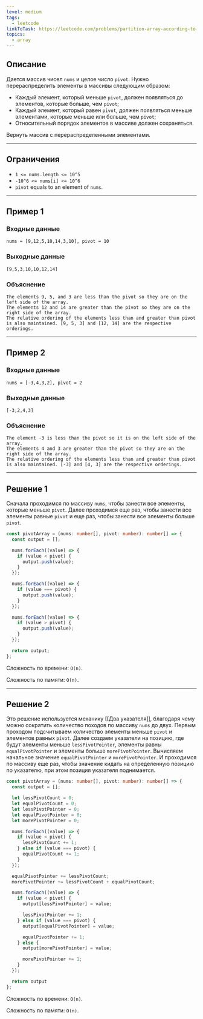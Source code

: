 ```yaml
---
level: medium
tags:
  - leetcode
linkToTask: https://leetcode.com/problems/partition-array-according-to-given-pivot/description/
topics:
  - array
---
```

## Описание

Дается массив чисел `nums` и целое число `pivot`. Нужно перераспределить элементы в массивы следующим образом:
- Каждый элемент, который меньше `pivot`, должен появляться до элементов, которые больше, чем `pivot`;
- Каждый элемент, который равен `pivot`, должен появляться меньше элементами, которые меньше или больше, чем `pivot`;
- Относительный порядок элементов в массиве должен сохраняться.

Вернуть массив с перераспределенными элементами.

---
## Ограничения

- `1 <= nums.length <= 10^5`
- `-10^6 <= nums[i] <= 10^6`
- `pivot` equals to an element of `nums`.

---
## Пример 1

### Входные данные

```
nums = [9,12,5,10,14,3,10], pivot = 10
```
### Выходные данные

```
[9,5,3,10,10,12,14]
```
### Объяснение

```
The elements 9, 5, and 3 are less than the pivot so they are on the left side of the array.
The elements 12 and 14 are greater than the pivot so they are on the right side of the array.
The relative ordering of the elements less than and greater than pivot is also maintained. [9, 5, 3] and [12, 14] are the respective orderings.
```

---
## Пример 2

### Входные данные

```
nums = [-3,4,3,2], pivot = 2
```
### Выходные данные

```
[-3,2,4,3]
```
### Объяснение

```
The element -3 is less than the pivot so it is on the left side of the array.
The elements 4 and 3 are greater than the pivot so they are on the right side of the array.
The relative ordering of the elements less than and greater than pivot is also maintained. [-3] and [4, 3] are the respective orderings.
```

---
## Решение 1

Сначала проходимся по массиву `nums`, чтобы занести все элементы, которые меньше `pivot`. Далее проходимся еще раз, чтобы занести все элементы равные `pivot` и еще раз, чтобы занести все элементы больше `pivot`.

```typescript
const pivotArray = (nums: number[], pivot: number): number[] => {
  const output = [];

  nums.forEach((value) => {
    if (value < pivot) {
      output.push(value);
    }
  });

  nums.forEach((value) => {
    if (value === pivot) {
      output.push(value);
    }
  });

  nums.forEach((value) => {
    if (value > pivot) {
      output.push(value);
    }
  });

  return output;
};
```

Сложность по времени: `O(n)`.

Сложность по памяти: `O(n)`.

---
## Решение 2

Это решение используется механику [[Два указателя]], благодаря чему можно сократить количество походов по массиву `nums` до двух. Первым проходом подсчитываем количество элементы меньше `pivot` и элементов равных `pivot`. Далее создаем указатели на позицию, где будут элементы меньше `lessPivotPointer`, элементы равны `equalPivotPointer` и элементы больше `morePivotPointer`. Вычисляем начальное значение `equalPivotPointer` и `morePivotPointer`. И проходимся по массиву еще раз, чтобы значение кидать на определенную позицию по указателю, при этом позиция указателя поднимается.

```typescript
const pivotArray = (nums: number[], pivot: number): number[] => {
  const output = [];

  let lessPivotCount = 0;
  let equalPivotCount = 0;
  let lessPivotPointer = 0;
  let equalPivotPointer = 0;
  let morePivotPointer = 0;

  nums.forEach((value) => {
    if (value < pivot) {
      lessPivotCount += 1;
    } else if (value === pivot) {
      equalPivotCount += 1;
    }
  });

  equalPivotPointer += lessPivotCount;
  morePivotPointer += lessPivotCount + equalPivotCount;

  nums.forEach((value) => {
    if (value < pivot) {
      output[lessPivotPointer] = value;

      lessPivotPointer += 1;
    } else if (value === pivot) {
      output[equalPivotPointer] = value;

      equalPivotPointer += 1;
    } else {
      output[morePivotPointer] = value;

      morePivotPointer += 1;
    }
  });

  return output
};
```

Сложность по времени: `O(n)`.

Сложность по памяти: `O(n)`.